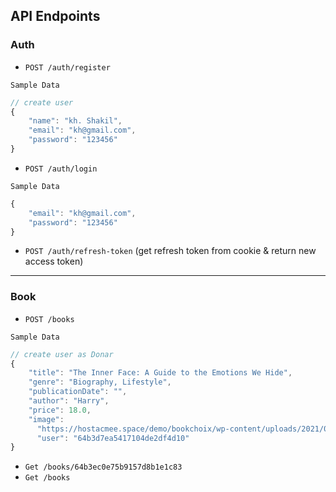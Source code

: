 ## API Endpoints

### Auth

- `POST /auth/register`

`Sample Data`

```js
// create user
{
    "name": "kh. Shakil",
    "email": "kh@gmail.com",
    "password": "123456"
}
```

- `POST /auth/login`

`Sample Data`

```js
{
    "email": "kh@gmail.com",
    "password": "123456"
}
```

- `POST /auth/refresh-token` (get refresh token from cookie & return new access token)

---

### Book

- `POST /books`

`Sample Data`

```js
// create user as Donar
{
    "title": "The Inner Face: A Guide to the Emotions We Hide",
    "genre": "Biography, Lifestyle",
    "publicationDate": "",
    "author": "Harry",
    "price": 18.0,
    "image":
      "https://hostacmee.space/demo/bookchoix/wp-content/uploads/2021/03/inner-face-572x764-1-550x680.jpg",
      "user": "64b3d7ea5417104de2df4d10"
}
```

- `Get /books/64b3ec0e75b9157d8b1e1c83`
- `Get /books`
